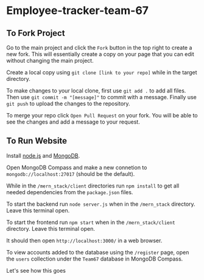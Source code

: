# Employee-tracker-team-67

## To Fork Project
Go to the main project and click the `Fork` button in the top right to create a new fork. This will essentially create a copy on your page that you can edit without changing the main project.

Create a local copy using `git clone [link to your repo]` while in the target directory.

To make changes to your local clone, first use `git add .` to add all files.
Then use `git commit -m "[message]"` to commit with a message.
Finally use `git push` to upload the changes to the repository.

To merge your repo click `Open Pull Request` on your fork. You will be able to see the changes and add a message to your request.

## To Run Website
Install [node.js](https://nodejs.org/en) and [MongoDB](https://www.mongodb.com/try/download/community).

Open MongoDB Compass and make a new connetion to `mongodb://localhost:27017` (should be the default).

While in the `/mern_stack/client` directories run `npm install` to get all needed dependencies from the `package.json` files.

To start the backend run `node server.js` when in the `/mern_stack` directory.  Leave this terminal open.

To start the frontend run `npm start` when in the `/mern_stack/client` directory. Leave this terminal open.

It should then open `http://localhost:3000/` in a web browser.

To view accounts added to the database using the `/register` page, open the `users` collection under the `Team67` database in MongoDB Compass.

Let's see how this goes